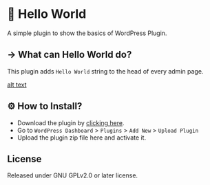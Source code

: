 # 🎯 Hello World

A simple plugin to show the basics of WordPress Plugin.

## → What can Hello World do?
This plugin adds `Hello World` string to the head of every admin page.

[alt text](https://i.imgur.com/l95o3Z2.jpg "Hello World")

## ⚙️ How to Install?
- Download the plugin by [clicking here](https://github.com/asharirfan/hello-world/archive/master.zip).
- Go to `WordPress Dashboard` > `Plugins` > `Add New` > `Upload Plugin` 
- Upload the plugin zip file here and activate it.

## License
Released under GNU GPLv2.0 or later license.

